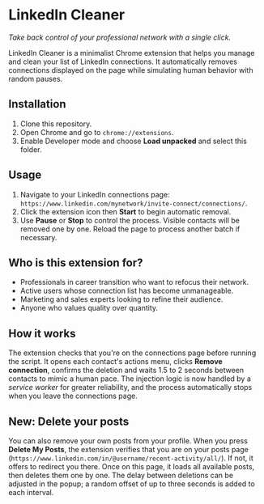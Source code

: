 # LinkedIn Cleaner

*Take back control of your professional network with a single click.*

LinkedIn Cleaner is a minimalist Chrome extension that helps you manage and clean your list of LinkedIn connections. It automatically removes connections displayed on the page while simulating human behavior with random pauses.

## Installation
1. Clone this repository.
2. Open Chrome and go to `chrome://extensions`.
3. Enable Developer mode and choose **Load unpacked** and select this folder.

## Usage
1. Navigate to your LinkedIn connections page: `https://www.linkedin.com/mynetwork/invite-connect/connections/`.
2. Click the extension icon then **Start** to begin automatic removal.
3. Use **Pause** or **Stop** to control the process. Visible contacts will be removed one by one. Reload the page to process another batch if necessary.

## Who is this extension for?
- Professionals in career transition who want to refocus their network.
- Active users whose connection list has become unmanageable.
- Marketing and sales experts looking to refine their audience.
- Anyone who values quality over quantity.

## How it works
The extension checks that you're on the connections page before running the script. It opens each contact's actions menu, clicks **Remove connection**, confirms the deletion and waits 1.5 to 2 seconds between contacts to mimic a human pace. The injection logic is now handled by a *service worker* for greater reliability, and the process automatically stops when you leave the connections page.

## New: Delete your posts
You can also remove your own posts from your profile. When you press **Delete My Posts**, the extension verifies that you are on your posts page (`https://www.linkedin.com/in/@username/recent-activity/all/`). If not, it offers to redirect you there. Once on this page, it loads all available posts, then deletes them one by one. The delay between deletions can be adjusted in the popup; a random offset of up to three seconds is added to each interval.
